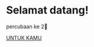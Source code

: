 <html>
<head>
    <title>Laman Utama</title>
</head>
<body>
    <h1>Selamat datang!</h1>
    <p>percubaan ke 2🗿</p>
    <a href="TES.html">UNTUK KAMU</a>
</body>
</html>

